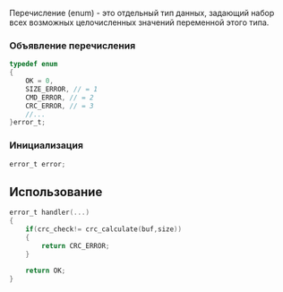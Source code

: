 
Перечисление (enum) - это отдельный тип данных, задающий набор всех возможных целочисленных значений переменной этого типа.

### Объявление перечисления

```c
typedef enum
{
	OK = 0,
	SIZE_ERROR, // = 1
	CMD_ERROR, // = 2
	CRC_ERROR, // = 3
	//...
}error_t;
```

### Инициализация

```c
error_t error;
```

## Использование

```c
error_t handler(...)
{
	if(crc_check!= crc_calculate(buf,size))
	{
		return CRC_ERROR;
	}
	
	return OK;
}

